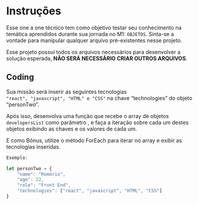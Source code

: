 # Instruções

Esse one a one técnico tem como objetivo testar seu conhecimento na temática aprendidos durante sua jornada no M1: `OBJETOS`. Sinta-se a vontade para manipular qualquer arquivo pré-existentes nesse projeto.

Esse projeto possui todos os arquivos necessários para desenvolver a solução esperada, **NÃO SERÁ NECESSÁRIO CRIAR OUTROS ARQUIVOS**.

## Coding

Sua missão será inserir as seguintes tecnologias  
`"react", "javascript", "HTML" e "CSS"` na chave “technologies” do objeto “personTwo”.

Após isso, desenvolva uma função que recebe  o array de objetos `developersList` como parâmetro , e faça a iteração sobre cada um destes objetos  exibindo as chaves e os valores de cada um.

E como Bônus, utilize o método ForEach para iterar no array e exibir as tecnologias inseridas.

```javascript
Exemplo:

let personTwo = {
	"name": "Romário",
	"age": 22,
	"role": "Front End",
	"technologies": ["react", "javascript", "HTML", "CSS"]
}
```
